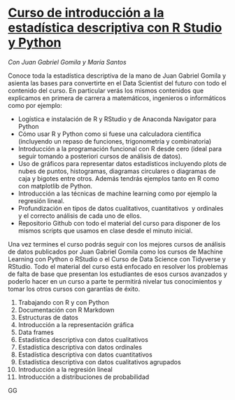 # [Curso de introducción a la estadística descriptiva con R Studio y Python](https://www.udemy.com/estadistica-descriptiva/?couponCode=FROM_BOKDOWN_RSTUDIO)
*Con Juan Gabriel Gomila y María Santos*

Conoce toda la estadística descriptiva de la mano de Juan Gabriel Gomila y asienta las bases para convertirte en el Data Scientist del futuro con todo el contenido del curso. En particular verás los mismos contenidos que explicamos en primera de carrera a matemáticos, ingenieros o informáticos como por ejemplo:

* Logística e instalación de R y RStudio y de Anaconda Navigator para Python
* Cómo usar R y Python como si fuese una calculadora científica (incluyendo un repaso de funciones, trigonometría y combinatoria)
* Introducción a la programación funcional con R desde cero (ideal para seguir tomando a posteriori cursos de análisis de datos).
* Uso de gráficos para representar datos estadísticos incluyendo plots de nubes de puntos, histogramas, diagramas circulares o diagramas de caja y bigotes entre otros. Además tendrás ejemplos tanto en R como con matplotlib de Python.
* Introducción a las técnicas de machine learning como por ejemplo la regresión lineal.
* Profundización en tipos de datos cualitativos, cuantitativos  y ordinales y el correcto análisis de cada uno de ellos.
* Repositorio Github con todo el material del curso para disponer de los mismos scripts que usamos en clase desde el minuto inicial.

Una vez termines el curso podrás seguir con los mejores cursos de análisis de datos publicados por Juan Gabriel Gomila como los cursos de Machine Learning con Python o RStudio o el Curso de Data Science con Tidyverse y RStudio. Todo el material del curso está enfocado en resolver los problemas de falta de base que presentan los estudiantes de esos cursos avanzados y poderlo hacer en un curso a parte te permitirá nivelar tus conocimientos y tomar los otros cursos con garantías de éxito.

1. Trabajando con R y con Python
2. Documentación con R Markdown
3. Estructuras de datos
4. Introducción a la representación gráfica
5. Data frames
6. Estadística descriptiva con datos cualitativos
7. Estadística descriptiva con datos ordinales
8. Estadística descriptiva con datos cuantitativos
9. Estadística descriptiva con datos cualitativos agrupados
10. Introducción a la regresión lineal
11. Introducción a distribuciones de probabilidad

GG
